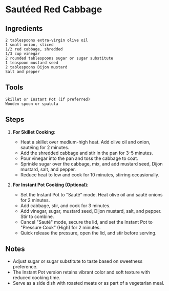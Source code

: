 # Sautéed Red Cabbage

## Ingredients

    2 tablespoons extra-virgin olive oil  
    1 small onion, sliced  
    1/2 red cabbage, shredded  
    1/3 cup vinegar  
    2 rounded tablespoons sugar or sugar substitute  
    1 teaspoon mustard seed  
    2 tablespoons Dijon mustard  
    Salt and pepper  

## Tools

    Skillet or Instant Pot (if preferred)  
    Wooden spoon or spatula  

## Steps

1. **For Skillet Cooking**:  
   - Heat a skillet over medium-high heat. Add olive oil and onion, sautéing for 2 minutes.  
   - Add the shredded cabbage and stir in the pan for 3–5 minutes.  
   - Pour vinegar into the pan and toss the cabbage to coat.  
   - Sprinkle sugar over the cabbage, mix, and add mustard seed, Dijon mustard, salt, and pepper.  
   - Reduce heat to low and cook for 10 minutes, stirring occasionally.  

2. **For Instant Pot Cooking (Optional)**:  
   - Set the Instant Pot to "Sauté" mode. Heat olive oil and sauté onions for 2 minutes.  
   - Add cabbage, stir, and cook for 3 minutes.  
   - Add vinegar, sugar, mustard seed, Dijon mustard, salt, and pepper. Stir to combine.  
   - Cancel "Sauté" mode, secure the lid, and set the Instant Pot to "Pressure Cook" (High) for 2 minutes.  
   - Quick release the pressure, open the lid, and stir before serving.  

## Notes

- Adjust sugar or sugar substitute to taste based on sweetness preference.
- The Instant Pot version retains vibrant color and soft texture with reduced cooking time.
- Serve as a side dish with roasted meats or as part of a vegetarian meal.
